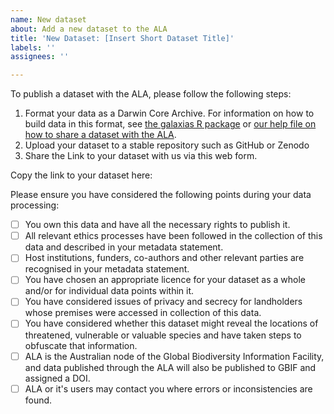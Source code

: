 ```yaml
---
name: New dataset
about: Add a new dataset to the ALA
title: 'New Dataset: [Insert Short Dataset Title]'
labels: ''
assignees: ''

---
```


To publish a dataset with the ALA, please follow the following steps:

1. Format your data as a Darwin Core Archive. For information on how to build data in this format, see [the galaxias R package](https://galaxias.ala.org.au) or [our help file on how to share a dataset with the ALA](https://support.ala.org.au/support/solutions/articles/6000261427-sharing-a-dataset-with-the-ala).
2. Upload your dataset to a stable repository such as GitHub or Zenodo
3. Share the Link to your dataset with us via this web form.

Copy the link to your dataset here:

Please ensure you have considered the following points during your data processing:

- [ ] You own this data and have all the necessary rights to publish it.
- [ ] All relevant ethics processes have been followed in the collection of this data and described in your metadata statement.
- [ ] Host institutions, funders, co-authors and other relevant parties are recognised in your metadata statement.
- [ ] You have chosen an appropriate licence for your dataset as a whole and/or for individual data points within it.
- [ ] You have considered issues of privacy and secrecy for landholders whose premises were accessed in collection of this data.
- [ ] You have considered whether this dataset might reveal the locations of threatened, vulnerable or valuable species and have taken steps to obfuscate that information.
- [ ] ALA is the Australian node of the Global Biodiversity Information Facility, and data published through the ALA will also be published to GBIF and assigned a DOI.
- [ ] ALA or it's users may contact you where errors or inconsistencies are found.
